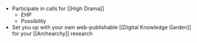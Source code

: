 - Participate in calls for [[High Drama]]
	- EHP
	- Possibility
- Set you up with your own web-publishable [[Digital Knowledge Garden]] for your [[Archearchy]] research